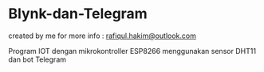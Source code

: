 # Blynk-dan-Telegram

created by me for more info : rafiqul.hakim@outlook.com

Program IOT dengan mikrokontroller ESP8266 menggunakan sensor DHT11 dan bot Telegram
